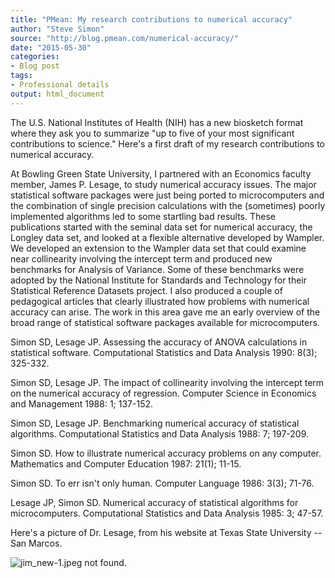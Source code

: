 ```yaml
---
title: "PMean: My research contributions to numerical accuracy"
author: "Steve Simon"
source: "http://blog.pmean.com/numerical-accuracy/"
date: "2015-05-30"
categories:
- Blog post
tags:
- Professional details
output: html_document
---
```


The U.S. National Institutes of Health (NIH) has a new biosketch format
where they ask you to summarize "up to five of your most significant
contributions to science." Here's a first draft of my research
contributions to numerical accuracy.

<!---More--->

At Bowling Green State University, I partnered with an Economics faculty
member, James P. Lesage, to study numerical accuracy issues. The major
statistical software packages were just being ported to microcomputers
and the combination of single precision calculations with the
(sometimes) poorly implemented algorithms led to some startling bad
results. These publications started with the seminal data set for
numerical accuracy, the Longley data set, and looked at a flexible
alternative developed by Wampler. We developed an extension to the
Wampler data set that could examine near collinearity involving the
intercept term and produced new benchmarks for Analysis of Variance.
Some of these benchmarks were adopted by the National Institute for
Standards and Technology for their Statistical Reference Datasets
project. I also produced a couple of pedagogical articles that clearly
illustrated how problems with numerical accuracy can arise. The work in
this area gave me an early overview of the broad range of statistical
software packages available for microcomputers.

Simon SD, Lesage JP. Assessing the accuracy of ANOVA calculations in
statistical software. Computational Statistics and Data Analysis 1990:
8(3); 325-332.

Simon SD, Lesage JP. The impact of collinearity involving the intercept
term on the numerical accuracy of regression. Computer Science in
Economics and Management 1988: 1; 137-152.

Simon SD, Lesage JP. Benchmarking numerical accuracy of statistical
algorithms. Computational Statistics and Data Analysis 1988: 7; 197-209.

Simon SD. How to illustrate numerical accuracy problems on any computer.
Mathematics and Computer Education 1987: 21(1); 11-15.

Simon SD. To err isn't only human. Computer Language 1986: 3(3); 71-76.

Lesage JP, Simon SD. Numerical accuracy of statistical algorithms for
microcomputers. Computational Statistics and Data Analysis 1985: 3;
47-57.

Here's a picture of Dr. Lesage, from his website at Texas State
University -- San Marcos.

![jim_new-1.jpeg not found.](http://www.pmean.com/new-images/15/numerical-accuracy01.png)



